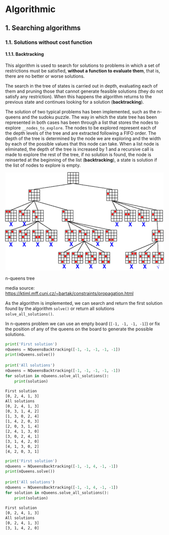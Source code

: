 # Algorithmic
## 1. Searching algorithms
### 1.1. Solutions without cost function
#### 1.1.1. Backtracking
This algorithm is used to search for solutions to problems in which a set of restrictions must be satisfied,
**without a function to evaluate them**, that is, there are no better or worse solutions.

The search in the tree of states is carried out in depth,
evaluating each of them and pruning those that cannot generate feasible solutions (they do not satisfy any restriction).
When this happens the algorithm returns to the previous state and continues looking for a solution (**backtracking**).

The solution of two typical problems has been implemented, such as the n-queens and the sudoku puzzle.
The way in which the state tree has been represented in both cases has been through a list that stores the nodes to explore `__nodes_to_explore`. 
The nodes to be explored represent each of the depth levels of the tree and are extracted following a FIFO order.
The depth of the tree is determined by the node we are exploring and the width by each of the possible values that this node can take.
When a list node is eliminated, the depth of the tree is increased by 1 and a recursive call is made to explore the rest of the tree,
if no solution is found, the node is reinserted at the beginning of the list (**backtracking**),
a state is solution if the list of nodes to explore is empty.

![n-queens tree](./resource/media/n-queens_backtracking.gif)

n-queens tree

media source: https://ktiml.mff.cuni.cz/~bartak/constraints/propagation.html

As the algorithm is implemented, we can search and return the first solution found by the algorithm `solve()`
or return all solutions `solve_all_solutions()`.

In n-queens problem we can use an empty board (`[-1, -1, -1, -1]`) or fix the position of any of the queens on the board to generate the possible solutions.

```python
print('First solution')
nQueens = NQueensBacktracking([-1, -1, -1, -1, -1])
print(nQueens.solve())

print('All solutions')
nQueens = NQueensBacktracking([-1, -1, -1, -1, -1])
for solution in nQueens.solve_all_solutions():
    print(solution)
```
```
First solution
[0, 2, 4, 1, 3]
All solutions
[0, 2, 4, 1, 3]
[0, 3, 1, 4, 2]
[1, 3, 0, 2, 4]
[1, 4, 2, 0, 3]
[2, 0, 3, 1, 4]
[2, 4, 1, 3, 0]
[3, 0, 2, 4, 1]
[3, 1, 4, 2, 0]
[4, 1, 3, 0, 2]
[4, 2, 0, 3, 1]
```
```python
print('First solution')
nQueens = NQueensBacktracking([-1, -1, 4, -1, -1])
print(nQueens.solve())

print('All solutions')
nQueens = NQueensBacktracking([-1, -1, 4, -1, -1])
for solution in nQueens.solve_all_solutions():
    print(solution)
```
```
First solution
[0, 2, 4, 1, 3]
All solutions
[0, 2, 4, 1, 3]
[3, 1, 4, 2, 0]
```
